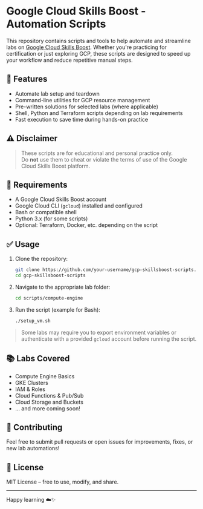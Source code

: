 # Google Cloud Skills Boost - Automation Scripts

This repository contains scripts and tools to help automate and streamline labs on [Google Cloud Skills Boost](https://www.cloudskillsboost.google/). Whether you're practicing for certification or just exploring GCP, these scripts are designed to speed up your workflow and reduce repetitive manual steps.

## 🚀 Features

- Automate lab setup and teardown
- Command-line utilities for GCP resource management
- Pre-written solutions for selected labs (where applicable)
- Shell, Python and Terraform scripts depending on lab requirements
- Fast execution to save time during hands-on practice

## ⚠️ Disclaimer

> These scripts are for educational and personal practice only.  
> Do **not** use them to cheat or violate the terms of use of the Google Cloud Skills Boost platform.

## 🧰 Requirements

- A Google Cloud Skills Boost account
- Google Cloud CLI (`gcloud`) installed and configured
- Bash or compatible shell
- Python 3.x (for some scripts)
- Optional: Terraform, Docker, etc. depending on the script

## ✅ Usage

1. Clone the repository:
    ```bash
    git clone https://github.com/your-username/gcp-skillsboost-scripts.git
    cd gcp-skillsboost-scripts
    ```

2. Navigate to the appropriate lab folder:
    ```bash
    cd scripts/compute-engine
    ```

3. Run the script (example for Bash):
    ```bash
    ./setup_vm.sh
    ```

> Some labs may require you to export environment variables or authenticate with a provided `gcloud` account before running the script.

## 📚 Labs Covered

- Compute Engine Basics
- GKE Clusters
- IAM & Roles
- Cloud Functions & Pub/Sub
- Cloud Storage and Buckets
- ... and more coming soon!

## 🧠 Contributing

Feel free to submit pull requests or open issues for improvements, fixes, or new lab automations!

## 📜 License

MIT License – free to use, modify, and share.

---

Happy learning ☁️✨  
